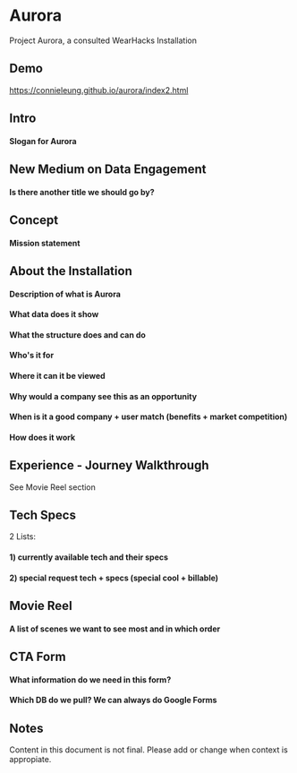 # Aurora
Project Aurora, a consulted WearHacks Installation

## Demo 
https://connieleung.github.io/aurora/index2.html

## Intro
#### Slogan for Aurora

## New Medium on Data Engagement
#### Is there another title we should go by?

## Concept
#### Mission statement

## About the Installation
#### Description of what is Aurora
#### What data does it show
#### What the structure does and can do
#### Who's it for
#### Where it can it be viewed
#### Why would a company see this as an opportunity
#### When is it a good company + user match (benefits + market competition)
#### How does it work


## Experience - Journey Walkthrough
See Movie Reel section

## Tech Specs
2 Lists:
#### 1) currently available tech and their specs 
#### 2) special request tech + specs (special cool + billable)

## Movie Reel
#### A list of scenes we want to see most and in which order

## CTA Form
#### What information do we need in this form? 
#### Which DB do we pull? We can always do Google Forms

##

## Notes
Content in this document is not final. Please add or change when context is appropiate.
